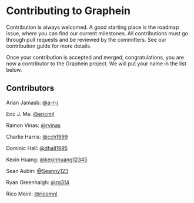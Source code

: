 # Contributing to Graphein

Contribution is always welcomed. A good starting place is the roadmap issue, where you can find our current milestones. All contributions must go through pull requests and be reviewed by the committers. See our contribution guide for more details.

Once your contribution is accepted and merged, congratulations, you are now a contributor to the Graphein project. We will put your name in the list below.

## Contributors

Arian Jamasb: [@a-r-j](https://github.com/a-r-j)

Eric J. Ma: [@ericmjl](https://github.com/ericmjl)

Ramon Vinas: [@rvinas](https://github.com/rvinas)

Charlie Harris: [@cch1999](https://github.com/cch1999)

Dominic Hall: [@dhall1995](https://github.com/dhall1995)

Kexin Huang: [@kexinhuang12345](https://github.com/kexinhuang12345)

Sean Aubin: [@Seanny123](https://github.com/Seanny123)

Ryan Greenhalgh: [@rg314](https://github.com/rg314)

Rico Meinl: [@ricomnl](https://github.com/ricomnl)
